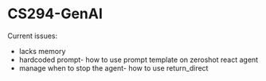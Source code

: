# CS294-GenAI

Current issues:

- lacks memory
- hardcoded prompt- how to use prompt template on zeroshot react agent
- manage when to stop the agent- how to use return_direct
